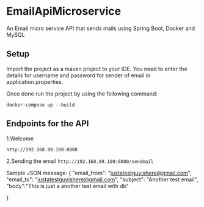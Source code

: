 # EmailApiMicroservice
An Email micro service API that sends mails using Spring Boot, Docker and MySQL

## Setup
Import the project as a maven project to your IDE. 
You need to enter the details for username and password for sender of email in application.properties. 

Once done run the project by using the following command:

`docker-compose up --build`


## Endpoints for the API

1.Welcome 

`http://192.168.99.100:8080`

2.Sending the email 
`http://192.168.99.100:8080/sendmail`

Sample JSON message:
{
	"email_from": "justatestguyishere@gmail.com",
	"email_to": "justatestguyishere@gmail.com",
	"subject": "Another test email",
	"body":"This is just a another test email with db"
	
}
